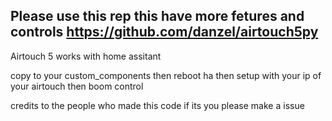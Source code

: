 Please use this rep this have more fetures and controls https://github.com/danzel/airtouch5py
-----------------------------------------------------------------------------------------------
Airtouch 5 works with home assitant

copy to your custom_components then reboot ha then setup with your ip of your airtouch then boom control 


credits to the people who made this code if its you please make a issue


